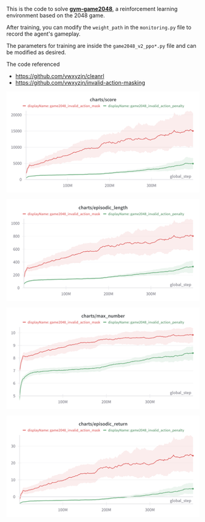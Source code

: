 This is the code to solve [**gym-game2048**](https://github.com/helpingstar/gym-game2048), a reinforcement learning environment based on the 2048 game.

After training, you can modify the `weight_path` in the `monitoring.py` file to record the agent's gameplay.

The parameters for training are inside the `game2048_v2_ppo*.py` file and can be modified as desired.

The code referenced
* https://github.com/vwxyzjn/cleanrl
* https://github.com/vwxyzjn/invalid-action-masking


![score](/figure/score.png)

![episodic_length](/figure/episodic_length.png)

![max_number](/figure/max_number.png)

![episodic_return](/figure/episodic_return.png)

